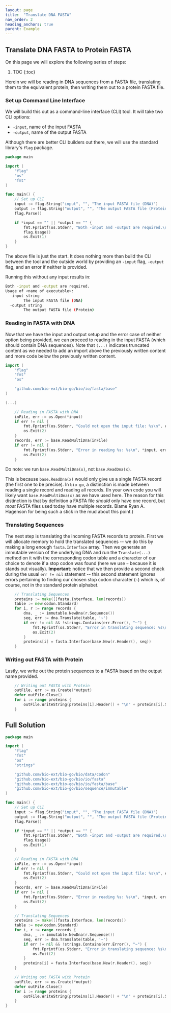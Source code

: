 ```yaml
---
layout: page
title:  "Translate DNA FASTA"
nav_order: 2
heading_anchors: true
parent: Example
---
```


## Translate DNA FASTA to Protein FASTA

On this page we will explore the following series of steps:

1. TOC
{:toc}

Herein we will be reading in DNA sequences from a FASTA file, translating them to the equivalent protein, then writing them out to a protein FASTA file.

### Set up Command Line Interface

We will build this out as a command-line interface (CLI) tool. It will take two CLI options:

+ `-input`, name of the input FASTA
+ `-output`, name of the output FASTA

Although there are better CLI builders out there, we will use the standard library's `flag` package.

```go
package main

import (
    "flag"
    "os"
    "fmt"
)

func main() {
    // Set up CLI
    input := flag.String("input", "", "The input FASTA file (DNA)")
    output := flag.String("output", "", "The output FASTA file (Protein)")
    flag.Parse()

    if *input == "" || *output == "" {
        fmt.Fprintf(os.Stderr, "Both -input and -output are required.\n")
        flag.Usage()
        os.Exit(1)
    }
}
```

The above file is just the start. It does nothing more than build the CLI between the tool and the outside world by providing an `-input` flag, `-output` flag, and an error if neither is provided.

Running this without any input results in:

```bash
Both -input and -output are required.
Usage of <name of executable>:
  -input string
        The input FASTA file (DNA)
  -output string
        The output FASTA file (Protein)
```

### Reading in FASTA with DNA

Now that we have the input and output setup and the error case of neither option being provided, we can proceed to reading in the input FASTA (which should contain DNA sequences). Note that `(...)` indicates truncated content as we needed to add an import above the previously written content and more code below the previously written content.

```go
import (
    "flag"
    "fmt"
    "os"

    "github.com/bio-ext/bio-go/bio/io/fasta/base"
)

(...)

    // Reading in FASTA with DNA
    inFile, err := os.Open(*input)
    if err != nil {
        fmt.Fprintf(os.Stderr, "Could not open the input file: %s\n", err)
        os.Exit(2)
    }
    records, err := base.ReadMultiDna(inFile)
    if err != nil {
        fmt.Fprintf(os.Stderr, "Error in reading %s: %s\n", *input, err)
        os.Exit(2)
    }
```

Do note: we run `base.ReadMultiDna(x)`, not `base.ReadDna(x)`.

This is because `base.ReadDna(x)` would only give us a single FASTA record (the first one to be precise).
In `bio-go`, a distinction is made between reading a single record and reading all records.
(In your own code you will likely want `base.ReadMultiDna(x)` as we have used here. The reason for this distinction is that by definition a FASTA file _should_ only have one record, but _most_ FASTA files used today have multiple records. Blame Ryan A. Hagenson for being such a stick in the mud about this point.)

### Translating Sequences

The next step is translating the incoming FASTA records to protein. First we will allocate memory to hold the translated sequences -- we do this by making a long enough `fasta.Interface` array. Then we generate an immutable version of the underlying DNA and run the `Translate(...)` method on it with the corresponding codon table and a character of our choice to denote if a stop codon was found (here we use `~` because it is stands out visually). **Important**: notice that we then provide a second check during the usual `err != nil` statement -- this second statement ignores errors pertaining to finding our chosen stop codon character (`~`) which is, of course, not in the standard protein alphabet.

```go
    // Translating Sequences
    proteins := make([]fasta.Interface, len(records))
    table := new(codon.Standard)
    for i, r := range records {
        dna, _ := immutable.NewDna(r.Sequence())
        seq, err := dna.Translate(table, '~')
        if err != nil && !strings.Contains(err.Error(), "~") {
            fmt.Fprintf(os.Stderr, "Error in translating sequence: %s\n%s\n", err, dna.String())
            os.Exit(2)
        }
        proteins[i] = fasta.Interface(base.New(r.Header(), seq))
    }
```

### Writing out FASTA with Protein

Lastly, we write out the protein sequences to a FASTA based on the output name provided.

```go
    // Writing out FASTA with Protein
    outFile, err := os.Create(*output)
    defer outFile.Close()
    for i := range proteins {
        outFile.WriteString(proteins[i].Header() + "\n" + proteins[i].Sequence() + "\n")
    }
```

## Full Solution

```go
package main

import (
    "flag"
    "fmt"
    "os"
    "strings"

    "github.com/bio-ext/bio-go/bio/data/codon"
    "github.com/bio-ext/bio-go/bio/io/fasta"
    "github.com/bio-ext/bio-go/bio/io/fasta/base"
    "github.com/bio-ext/bio-go/bio/sequence/immutable"
)

func main() {
    // Set up CLI
    input := flag.String("input", "", "The input FASTA file (DNA)")
    output := flag.String("output", "", "The output FASTA file (Protein)")
    flag.Parse()

    if *input == "" || *output == "" {
        fmt.Fprintf(os.Stderr, "Both -input and -output are required.\n")
        flag.Usage()
        os.Exit(1)
    }

    // Reading in FASTA with DNA
    inFile, err := os.Open(*input)
    if err != nil {
        fmt.Fprintf(os.Stderr, "Could not open the input file: %s\n", err)
        os.Exit(2)
    }
    records, err := base.ReadMultiDna(inFile)
    if err != nil {
        fmt.Fprintf(os.Stderr, "Error in reading %s: %s\n", *input, err)
        os.Exit(2)
    }

    // Translating Sequences
    proteins := make([]fasta.Interface, len(records))
    table := new(codon.Standard)
    for i, r := range records {
        dna, _ := immutable.NewDna(r.Sequence())
        seq, err := dna.Translate(table, '~')
        if err != nil && !strings.Contains(err.Error(), "~") {
            fmt.Fprintf(os.Stderr, "Error in translating sequence: %s\n%s\n", err, dna.String())
            os.Exit(2)
        }
        proteins[i] = fasta.Interface(base.New(r.Header(), seq))
    }

    // Writing out FASTA with Protein
    outFile, err := os.Create(*output)
    defer outFile.Close()
    for i := range proteins {
        outFile.WriteString(proteins[i].Header() + "\n" + proteins[i].Sequence() + "\n")
    }
}
```
